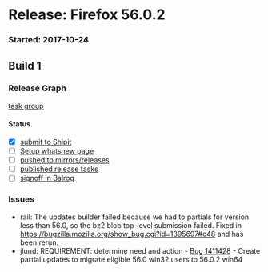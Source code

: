 # Release: Firefox 56.0.2

### Started: 2017-10-24

## Build 1

### Release Graph
[task group](https://tools.taskcluster.net/push-inspector/#/bL_MbidsTwCm0xJGOUuL2w)

#### Status
- [x] [submit to Shipit](https://wiki.mozilla.org/Release:Release_Automation_on_Mercurial:Starting_a_Release#Submit_to_Ship_It)
- [ ] [Setup whatsnew page](https://wiki.mozilla.org/Release:Release_Automation_on_Mercurial:Updates_through_Shipping#Set-up_whatsnew_page)
- [ ] [pushed to mirrors/releases](../how-tos/relpro.md#2-push-to-releases-dir-mirrors)
- [ ] [published release tasks](../how-tos/relpro.md#4-publish-release)
- [ ] [signoff in Balrog](../how-tos/relpro.md#3-signoffs)

### Issues
- rail: The updates builder failed because we had to partials for version less than 56.0, so the bz2 blob top-level submission failed. Fixed in https://bugzilla.mozilla.org/show_bug.cgi?id=1395697#c48 and has been rerun.
- jlund: REQUIREMENT: determine need and action - [Bug 1411428](https://bugzil.la/1411428) - Create partial updates to migrate eligible 56.0 win32 users to 56.0.2 win64
